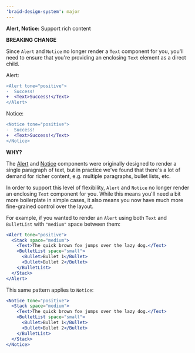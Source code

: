 ```yaml
---
'braid-design-system': major
---
```


**Alert, Notice:** Support rich content

**BREAKING CHANGE**

Since `Alert` and `Notice` no longer render a `Text` component for you, you'll need to ensure that you're providing an enclosing `Text` element as a direct child.

Alert:

```diff
<Alert tone="positive">
-  Success!
+  <Text>Success!</Text>
</Alert>
```

Notice:

```diff
<Notice tone="positive">
-  Success!
+  <Text>Success!</Text>
</Notice>

```

**WHY?**

The [Alert](https://seek-oss.github.io/braid-design-system/components/Alert) and [Notice](https://seek-oss.github.io/braid-design-system/components/Notice) components were originally designed to render a single paragraph of text, but in practice we've found that there's a lot of demand for richer content, e.g. multiple paragraphs, bullet lists, etc.

In order to support this level of flexibility, `Alert` and `Notice` no longer render an enclosing `Text` component for you. While this means you'll need a bit more boilerplate in simple cases, it also means you now have much more fine-grained control over the layout.

For example, if you wanted to render an `Alert` using both `Text` and `BulletList` with `"medium"` space between them:

```jsx
<Alert tone="positive">
  <Stack space="medium">
    <Text>The quick brown fox jumps over the lazy dog.</Text>
    <BulletList space="small">
      <Bullet>Bullet 1</Bullet>
      <Bullet>Bullet 2</Bullet>
    </BulletList>
  </Stack>
</Alert>
```

This same pattern applies to `Notice`:

```jsx
<Notice tone="positive">
  <Stack space="medium">
    <Text>The quick brown fox jumps over the lazy dog.</Text>
    <BulletList space="small">
      <Bullet>Bullet 1</Bullet>
      <Bullet>Bullet 2</Bullet>
    </BulletList>
  </Stack>
</Notice>
```
